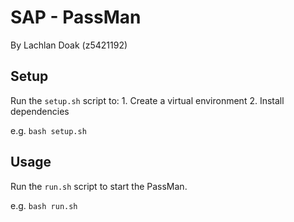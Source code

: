 # SAP - PassMan
By Lachlan Doak (z5421192)

## Setup
Run the `setup.sh` script to:
    1. Create a virtual environment
    2. Install dependencies

e.g. `bash setup.sh`

## Usage
Run the `run.sh` script to start the PassMan.

e.g. `bash run.sh`